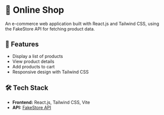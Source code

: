 # 🛒 Online Shop

An e-commerce web application built with React.js and Tailwind CSS, using the FakeStore API for fetching product data.

## 🚀 Features
- Display a list of products
- View product details
- Add products to cart
- Responsive design with Tailwind CSS

## 🛠 Tech Stack
- **Frontend:** React.js, Tailwind CSS, Vite
- **API:** [FakeStore API](https://fakestoreapi.com/)
